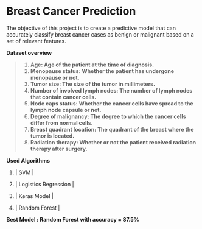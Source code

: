 # Breast Cancer Prediction

The objective of this project is to create a predictive model that can accurately classify breast
cancer cases as benign or malignant based on a set of relevant features.

**Dataset overview**
> 1. **Age: Age of the patient at the time of diagnosis.**
> 2. **Menopause status: Whether the patient has undergone menopause or not.**
> 3. **Tumor size: The size of the tumor in millimeters.**
> 4. **Number of involved lymph nodes: The number of lymph nodes that contain cancer cells.**
> 5. **Node caps status: Whether the cancer cells have spread to the lymph node capsule or not.**
> 6. **Degree of malignancy: The degree to which the cancer cells differ from normal cells.**
> 7. **Breast quadrant location: The quadrant of the breast where the tumor is located.**
> 8. **Radiation therapy: Whether or not the patient received radiation therapy after surgery.**

**Used Algorithms**

1. | SVM |

2. | Logistics Regression |

3. | Keras Model |

4. | Random Forest |
   
**Best Model : Random Forest with accuracy = 87.5%**
